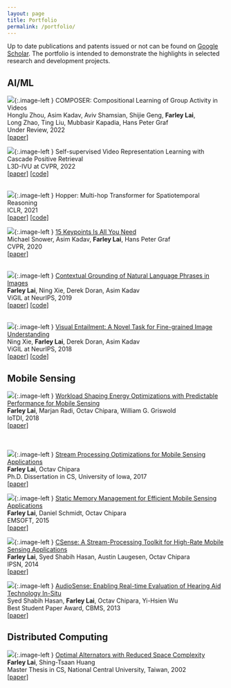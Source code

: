 ```yaml
---
layout: page
title: Portfolio
permalink: /portfolio/
---
```


<style type="text/css">
.image-left {
  display: block;
  margin-top: 5px;  
  margin-right: 15px;
  margin-bottom: 5px;
	width: 240px;
	height: auto;
  float: left;
}
</style>

Up to date publications and patents issued or not can be found on [Google Scholar](https://bit.ly/3taq2VT).
The portfolio is intended to demonstrate the highlights in selected research and development projects.

[//]: # (## Blockchain)

## AI/ML

[![](../images/Composer.png)](){:.image-left }
COMPOSER: Compositional Learning of Group Activity in Videos  
Honglu Zhou, Asim Kadav, Aviv Shamsian, Shijie Geng, **Farley Lai**,  
Long Zhao, Ting Liu, Mubbasir Kapadia, Hans Peter Graf   
Under Review, 2022  
[[paper]](https://bit.ly/3NcHKzU)  


[![](../images/CPR.png)](){:.image-left }
Self-supervised Video Representation Learning with Cascade Positive Retrieval  
L3D-IVU at CVPR, 2022  
[[paper]](https://bit.ly/3GK55X3) [[code]](https://bit.ly/3x9X2zT)  
<br/>

[![](../images/Hopper.png)](){:.image-left }
Hopper: Multi-hop Transformer for Spatiotemporal Reasoning  
ICLR, 2021  
[[paper]](https://bit.ly/3aCSOrJ) [[code]](https://github.com/necla-ml/cater-h)  


[![](../images/KeyTrack.png)](){:.image-left }
<u>15 Keypoints Is All You Need</u>  
Michael Snower, Asim Kadav, **Farley Lai**, Hans Peter Graf  
CVPR, 2020  
[[paper]](https://bit.ly/3zehNvM)  
<br/>

[![](../images/grounding.png)](){:.image-left }
<u>Contextual Grounding of Natural Language Phrases in Images</u>  
**Farley Lai**, Ning Xie, Derek Doran, Asim Kadav  
ViGIL at NeurIPS, 2019  
[[paper]](https://bit.ly/3NaDfG8) [[code]](https://bit.ly/3NUqijL)  
<br/>

[![](../images/VET.jpg)](){:.image-left }
<u>Visual Entailment: A Novel Task for Fine-grained Image Understanding</u>  
Ning Xie, **Farley Lai**, Derek Doran, Asim Kadav  
ViGIL at NeurIPS, 2018  
[[paper]](https://bit.ly/3M8KxZp) [[code]](https://bit.ly/3x6FJOG)  


## Mobile Sensing

[![](../images/Gratis.png)](){:.image-left }
<u style='font-size: 14px'>Workload Shaping Energy Optimizations with Predictable Performance for Mobile Sensing</u>  
**Farley Lai**, Marjan Radi, Octav Chipara, William G. Griswold  
IoTDI, 2018  
[[paper]](https://bit.ly/3aCODft)  
<br/>
<br/>

[![](../images/SPO_MSA.png)](){:.image-left }
<u>Stream Processing Optimizations for Mobile Sensing Applications</u>  
**Farley Lai**, Octav Chipara  
Ph.D. Dissertation in CS, University of Iowa, 2017  
[[paper]](https://bit.ly/3tauR1h)  


[![](../images/ESMS.png)](){:.image-left }
<u>Static Memory Management for Efficient Mobile Sensing Applications</u>  
**Farley Lai**, Daniel Schmidt, Octav Chipara  
EMSOFT, 2015  
[[paper]](https://bit.ly/3m8PuHo)  


[![](../images/CSense.png)](){:.image-left }
<u>CSense: A Stream-Processing Toolkit for High-Rate Mobile Sensing Applications</u>  
**Farley Lai**, Syed Shabih Hasan, Austin Laugesen, Octav Chipara  
IPSN, 2014  
[[paper]](https://bit.ly/3x5WoTY)  


[![](../images/AudioSense.jpg)](){:.image-left }
<u>AudioSense: Enabling Real-time Evaluation of Hearing Aid Technology In-Situ</u>  
Syed Shabih Hasan, **Farley Lai**, Octav Chipara, Yi-Hsien Wu  
Best Student Paper Award, CBMS, 2013  
[[paper]](https://bit.ly/3Nbw7JD)  


## Distributed Computing

[![](../images/alternator.png)](){:.image-left }
<u>Optimal Alternators with Reduced Space Complexity</u>  
**Farley Lai**, Shing-Tsaan Huang  
Master Thesis in CS, National Central University, Taiwan, 2002  
[[paper]](https://bit.ly/3ta4LM2)  
